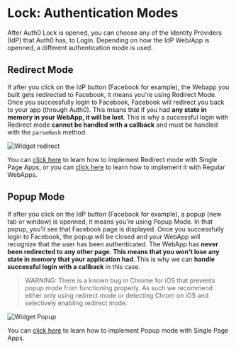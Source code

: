# Lock: Authentication Modes

After Auth0 Lock is opened, you can choose any of the Identity Providers (IdP) that Auth0 has, to Login. Depending on how the IdP Web/App is openned, a different authentication mode is used.

## Redirect Mode

If after you click on the IdP button (Facebook for example), the Webapp you built gets redirected to Facebook, it means you're using Redirect Mode. Once you successfully login to Facebook, Facebook will redirect you back to your app (through Auth0). This means that if you had **any state in memory in your WebApp, it will be lost**. This is why a successful login with Redirect mode **cannot be handled with a callback** and must be handled with the `parseHash` method.

![Widget redirect](http://cl.ly/image/2o423i362s2P/WidgetRedirect.gif)

You can [click here](/libraries/lock/types-of-applications#redirect-mode) to learn how to implement Redirect mode with Single Page Apps, or you can [click here](/libraries/lock/types-of-applications#redirect-mode-1) to learn how to implement it with Regular WebApps.

## Popup Mode

If after you click on the IdP button (Facebook for example), a popup (new tab or window) is openned, it means you're using Popup Mode. In that popup, you'll see that Facebook page is displayed. Once you successfully login to Facebook, the popup will be closed and your WebApp will recognize that the user has been authenticated. The WebApp has **never been redirected to any other page. This means that you won't lose any state in memory that your application had**. This is why we can **handle successful login with a callback** in this case.

> WARNING: There is a known bug in Chrome for iOS that prevents popup mode from functioning properly. As such we recommend either only using redirect mode or detecting Chrom on iOS and selectively enabling redirect mode.

![Widget Popup](https://cloudup.com/cg8u9kVV5Vh+)

You can [click here](/libraries/lock/types-of-applications#popup-mode) to learn how to implement Popup mode with Single Page Apps.
